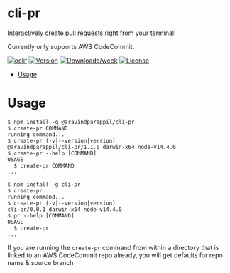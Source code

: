 cli-pr
======

Interactively create pull requests right from your terminal!

Currently only supports AWS CodeCommit.

[![oclif](https://img.shields.io/badge/cli-oclif-brightgreen.svg)](https://oclif.io)
[![Version](https://img.shields.io/npm/v/cli-pr.svg)](https://npmjs.org/package/@aravindparappil/cli-pr)
[![Downloads/week](https://img.shields.io/npm/dw/cli-pr.svg)](https://npmjs.org/package/@aravindparappil/cli-pr)
[![License](https://img.shields.io/npm/l/cli-pr.svg)](https://github.com/aravindparappil46/cli-pr/blob/master/package.json)

<!-- toc -->
* [Usage](#usage)
<!-- tocstop -->
# Usage
<!-- usage -->
```sh-session
$ npm install -g @aravindparappil/cli-pr
$ create-pr COMMAND
running command...
$ create-pr (-v|--version|version)
@aravindparappil/cli-pr/1.1.0 darwin-x64 node-v14.4.0
$ create-pr --help [COMMAND]
USAGE
  $ create-pr COMMAND
...
```
<!-- usagestop -->
```sh-session
$ npm install -g cli-pr
$ create-pr 
running command...
$ create-pr (-v|--version|version)
cli-pr/0.0.1 darwin-x64 node-v14.4.0
$ pr --help [COMMAND]
USAGE
  $ create-pr
...
```
If you are running the `create-pr` command from within a directory that is linked to an AWS CodeCommit repo already, you will get defaults for repo name & source branch
